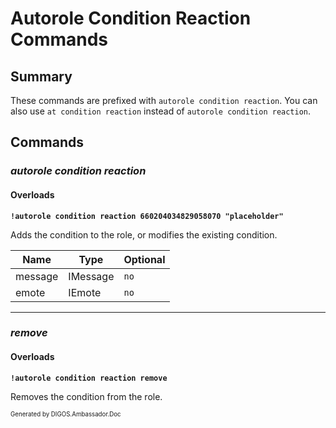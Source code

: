 ﻿Autorole Condition Reaction Commands
====================================
## Summary
These commands are prefixed with `autorole condition reaction`. You can also use `at condition reaction` instead of `autorole condition reaction`.

## Commands
### *autorole condition reaction*
#### Overloads
**`!autorole condition reaction 660204034829058070 "placeholder"`**

Adds the condition to the role, or modifies the existing condition.

| Name | Type | Optional |
| --- | --- | --- |
| message | IMessage | `no` |
| emote | IEmote | `no` |

---

### *remove*
#### Overloads
**`!autorole condition reaction remove`**

Removes the condition from the role.

<sub><sup>Generated by DIGOS.Ambassador.Doc</sup></sub>